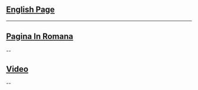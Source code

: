 ## [English Page](/alset-v2/en)
---
## [Pagina In Romana](/alset-v2/ro)
--
## [Video](https://drive.google.com/file/d/1yYsuGL1z-vGxxotCmbGgHX3bLXnPQZJQ/view?usp=sharing)
--
